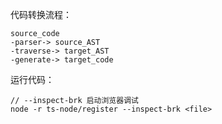 代码转换流程：
```
source_code 
-parser-> source_AST 
-traverse-> target_AST 
-generate-> target_code 
```

运行代码：
```
// --inspect-brk 启动浏览器调试
node -r ts-node/register --inspect-brk <file> 
```
